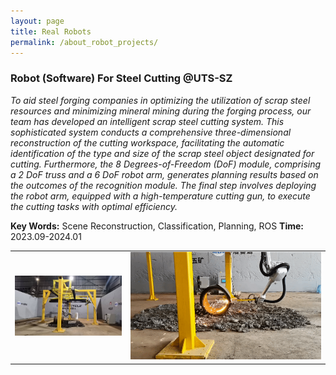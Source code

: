 ```yaml
---
layout: page
title: Real Robots
permalink: /about_robot_projects/
---
```


### Robot (Software) For Steel Cutting @UTS-SZ
*To aid steel forging companies in optimizing the utilization of scrap steel resources and minimizing mineral mining during the forging process, our team has developed an intelligent scrap steel cutting system. This sophisticated system conducts a comprehensive three-dimensional reconstruction of the cutting workspace, facilitating the automatic identification of the type and size of the scrap steel object designated for cutting. Furthermore, the 8 Degrees-of-Freedom (DoF) module, comprising a 2 DoF truss and a 6 DoF robot arm, generates planning results based on the outcomes of the recognition module. The final step involves deploying the robot arm, equipped with a high-temperature cutting gun, to execute the cutting tasks with optimal efficiency.*

**Key Words:** Scene Reconstruction, Classification, Planning, ROS
**Time:** 2023.09-2024.01

| | |
| :------------------------------------------------------------: | :------------------------: | 
| <img src="/images/real_robots/outlook.jpg" alt="outlook" style="zoom: 33%;" /> | ![live](/images/real_robots/live.gif) |



